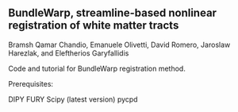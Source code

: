 ## BundleWarp, streamline-based nonlinear registration of white matter tracts
Bramsh Qamar Chandio, Emanuele Olivetti, David Romero, Jaroslaw Harezlak, and Eleftherios Garyfallidis

Code and tutorial for BundleWarp registration method.

Prerequisites:

DIPY
FURY
Scipy (latest version)
pycpd
